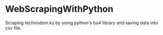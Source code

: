 # WebScrapingWithPython
Scraping technodom.kz by using python's bs4 library and saving data into csv file.
